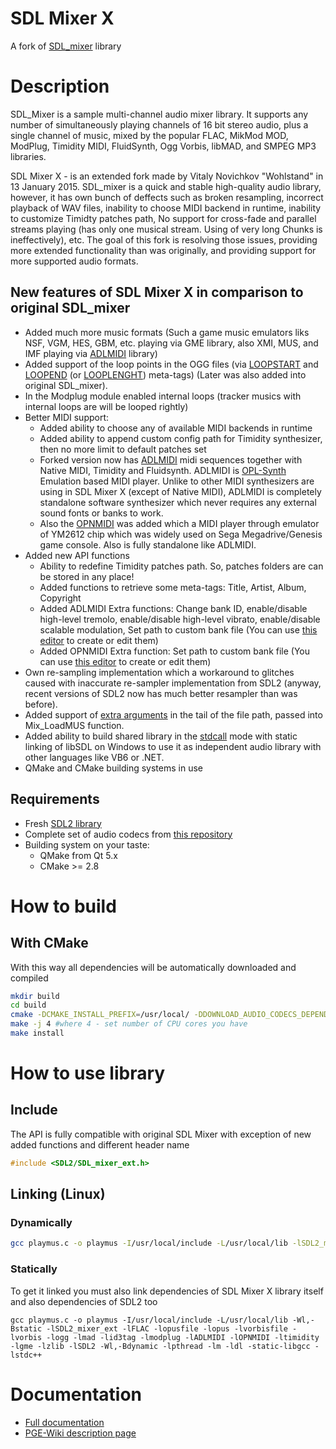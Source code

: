 # SDL Mixer X
A fork of [SDL_mixer](http://www.libsdl.org/projects/SDL_mixer/) library

# Description
SDL_Mixer is a sample multi-channel audio mixer library.
It supports any number of simultaneously playing channels of 16 bit stereo audio,
plus a single channel of music, mixed by the popular FLAC, MikMod MOD, ModPlug,
Timidity MIDI, FluidSynth, Ogg Vorbis, libMAD, and SMPEG MP3 libraries.

SDL Mixer X - is an extended fork made by Vitaly Novichkov "Wohlstand" in
13 January 2015. SDL_mixer is a quick and stable high-quality audio library,
however, it has own bunch of deffects such as broken resampling, incorrect
playback of WAV files, inability to choose MIDI backend in runtime,
inability to customize Timidty patches path, No support for cross-fade
and parallel streams playing (has only one musical stream. Using of very
long Chunks is ineffectively), etc. The goal of this fork is resolving those
issues, providing more extended functionality than was originally,
and providing support for more supported audio formats.

## New features of SDL Mixer X in comparison to original SDL_mixer
* Added much more music formats (Such a game music emulators liks NSF, VGM, HES, GBM, etc. playing via GME library, also XMI, MUS, and IMF playing via [ADLMIDI](https://github.com/Wohlstand/libADLMIDI) library)
* Added support of the loop points in the OGG files (via <u>LOOPSTART</u> and <u>LOOPEND</u> (or <u>LOOPLENGHT</u>) meta-tags) (Later was also added into original SDL_mixer).
* In the Modplug module enabled internal loops (tracker musics with internal loops are will be looped rightly)
* Better MIDI support:
  * Added ability to choose any of available MIDI backends in runtime
  * Added ability to append custom config path for Timidity synthesizer, then no more limit to default patches set
  * Forked version now has [ADLMIDI](https://github.com/Wohlstand/libADLMIDI) midi sequences together with Native MIDI, Timidity and Fluidsynth. ADLMIDI is [OPL-Synth](http://wohlsoft.ru/pgewiki/FM_Synthesis) Emulation based MIDI player. Unlike to other MIDI synthesizers are using in SDL Mixer X (except of Native MIDI), ADLMIDI is completely standalone software synthesizer which never requires any external sound fonts or banks to work.
  * Also the [OPNMIDI](https://github.com/Wohlstand/libOPNMIDI) was added which a MIDI player through emulator of YM2612 chip which was widely used on Sega Megadrive/Genesis game console. Also is fully standalone like ADLMIDI.
* Added new API functions
  * Ability to redefine Timidity patches path. So, patches folders are can be stored in any place!
  * Added functions to retrieve some meta-tags: Title, Artist, Album, Copyright
  * Added ADLMIDI Extra functions: Change bank ID, enable/disable high-level tremolo, enable/disable high-level vibrato, enable/disable scalable modulation, Set path to custom bank file (You can use [this editor](https://github.com/Wohlstand/OPL3BankEditor) to create or edit them)
  * Added OPNMIDI Extra function: Set path to custom bank file (You can use [this editor](https://github.com/Wohlstand/OPN2BankEditor) to create or edit them)
* Own re-sampling implementation which a workaround to glitches caused with inaccurate re-sampler implementation from SDL2 (anyway, recent versions of SDL2 now has much better resampler than was before).
* Added support of [extra arguments](http://wohlsoft.ru/pgewiki/SDL_Mixer_X#Path_arguments) in the tail of the file path, passed into Mix_LoadMUS function.
* Added ability to build shared library in the <u>stdcall</u> mode with static linking of libSDL on Windows to use it as independent audio library with other languages like VB6 or .NET.
* QMake and CMake building systems in use

## Requirements
* Fresh [SDL2 library](https://hg.libsdl.org/SDL/)
* Complete set of audio codecs from [this repository](https://github.com/WohlSoft/AudioCodecs)
* Building system on your taste:
  * QMake from Qt 5.x
  * CMake >= 2.8

# How to build

## With CMake
With this way all dependencies will be automatically downloaded and compiled
```bash
mkdir build
cd build
cmake -DCMAKE_INSTALL_PREFIX=/usr/local/ -DDOWNLOAD_AUDIO_CODECS_DEPENDENCY=ON -DDOWNLOAD_SDL2_DEPENDENCY=ON ..
make -j 4 #where 4 - set number of CPU cores you have
make install
```

# How to use library

## Include
The API is fully compatible with original SDL Mixer with exception of new added functions and different header name
```cpp
#include <SDL2/SDL_mixer_ext.h>
```

## Linking (Linux)

### Dynamically
```bash
gcc playmus.c -o playmus -I/usr/local/include -L/usr/local/lib -lSDL2_mixer_ext -lSDL2 -lstdc++
```

### Statically
To get it linked you must also link dependencies of SDL Mixer X library itself and also dependencies of SDL2 too
```
gcc playmus.c -o playmus -I/usr/local/include -L/usr/local/lib -Wl,-Bstatic -lSDL2_mixer_ext -lFLAC -lopusfile -lopus -lvorbisfile -lvorbis -logg -lmad -lid3tag -lmodplug -lADLMIDI -lOPNMIDI -ltimidity -lgme -lzlib -lSDL2 -Wl,-Bdynamic -lpthread -lm -ldl -static-libgcc -lstdc++
```

# Documentation
* [Full documentation](SDL_mixer_ext.html)
* [PGE-Wiki description page](http://wohlsoft.ru/pgewiki/SDL_Mixer_X)

